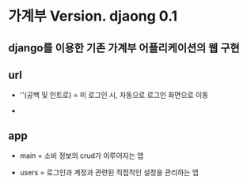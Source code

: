 # 가계부 Version. djaong 0.1

## django를 이용한 기존 가계부 어플리케이션의 웹 구현


## url

- ''(공백 및 인트로) = 미 로그인 시, 자동으로 로그인 화면으로 이동

- 

## app

- main = 소비 정보의 crud가 이루어지는 앱

- users = 로그인과 계정과 관련된 직접적인 설정을 관리하는 앱